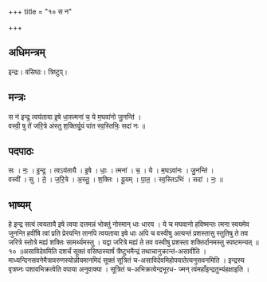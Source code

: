 +++
title = "१० स न"

+++
## अधिमन्त्रम्
इन्द्रः। वसिष्ठः। त्रिष्टुप्।

## मन्त्रः
स न॑ इन्द्र॒ त्वय॑ताया इ॒षे धा॒स्त्मना॑ च॒ ये म॒घवा॑नो जु॒नन्ति॑ ।  
वस्वी॒ षु ते॑ जरि॒त्रे अ॑स्तु श॒क्तिर्यू॒यं पा॑त स्व॒स्तिभिः॒ सदा॑ नः ॥

## पदपाठः
सः । नः॒ । इ॒न्द्र॒ । त्वऽय॑तायै । इ॒षे । धाः॒ । त्मना॑ । च॒ । ये । म॒घऽवा॑नः । जु॒नन्ति॑ ।  
वस्वी॑ । सु । ते॒ । ज॒रि॒त्रे । अ॒स्तु॒ । श॒क्तिः । यू॒यम् । पा॒त॒ । स्व॒स्तिऽभिः॑ । सदा॑ । नः॒ ॥

## भाष्यम्
हे इन्द्र सत्वं त्वयतायै इषे त्वया दत्तमन्नं भोक्तुं नोस्मान् धाः धारय । ये च मघवानो हविष्मन्तः त्मना स्वयमेव जुनन्ति हवींषि त्वां प्रति प्रेरयन्ति तानपि त्वयताया इषे धाः अपि च वस्वीषु अत्यन्तं प्रशस्तासु स्तुतिषु ते तव जरित्रे स्तोत्रे मह्यं शक्तिः सामर्थ्यमस्तु । यद्वा जरित्रे मह्यं ते तव वस्वीषु प्रशस्ता शक्तिर्दानमस्तु स्पष्टमन्यत् ॥ १० ॥असाविदेवमिति दशर्चं सूक्तं वसिष्ठस्यार्षं त्रैष्टुभमैन्द्रं तथाचानुक्रान्तं-असावीति । माध्यन्दिनसवनेमैत्रावरुणस्योन्नीयमानमिदं सूक्तं सूत्रितं च-असाविदेवमिहोपयातेत्यनुसवनमिति । इन्द्रस्य वृत्रघ्नः पशावभिक्रत्वेति वपाया अनुवाक्या । सूत्रितं च-अभिक्रत्वेन्द्रभूरध- ज्मन् त्वंमहाँइन्द्रतुभ्यंहक्षाइति ।